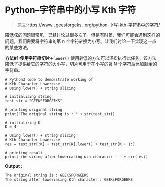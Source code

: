 # Python–字符串中的小写 Kth 字符

> 原文:[https://www . geesforgeks . org/python-小写-kth-字符串中的字符/](https://www.geeksforgeeks.org/python-lowercase-kth-character-in-string/)

降低弦的问题很常见，已经讨论过很多次了。但是有时候，我们可能会遇到这样的问题，我们需要将字符串的第 n 个字符转换为小写。让我们讨论一下实现这一点的某些方法。

**方法#1:使用字符串切片+ `lower()`**
使用较低的方法可以轻松执行此任务，该方法降低了提供给它的字符的大小写，切片可用于在小写的第 N 个字符后添加剩余的字符串。

```
# Python3 code to demonstrate working of 
# Kth Character Lowercase
# Using lower() + string slicing 

# initializing string 
test_str = "GEEKSFORGEEKS"

# printing original string 
print("The original string is : " + str(test_str)) 

# initializing K
K = 4

# Using lower() + string slicing 
# Kth Character Lowercase
res = test_str[:K] + test_str[K].lower() + test_str[K + 1:] 

# printing result 
print("The string after lowercasing Kth character : " + str(res)) 
```

**Output :**

```
The original string is : GEEKSFORGEEKS
The string after lowercasing Kth character : GEEKsFORGEEKS

```